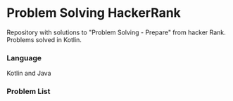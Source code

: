 # Problem Solving HackerRank

Repository with solutions to "Problem Solving - Prepare" from hacker Rank. Problems solved in Kotlin. 

### Language

Kotlin and Java

### Problem List
